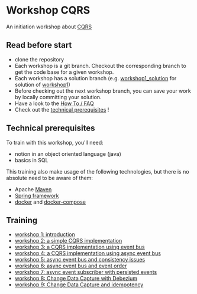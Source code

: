 # Workshop CQRS

An initiation workshop about [CQRS](https://martinfowler.com/bliki/CQRS.html)

## Read before start
* clone the repository
* Each workshop is a git branch. Checkout the corresponding branch to get the code base for a given workshop.
* Each workshop has a solution branch (e.g. [workshop1_solution](../workshop1_solution) for solution of [workshop1](../workshop1))
* Before checking out the next workshop branch, you can save your work by locally committing your solution.
* Have a look to the [How To / FAQ](HOWTO.md)
* Check out the [technical prerequisites](#technical-prerequisites) !

## Technical prerequisites 
To train with this workshop, you'll need:
* notion in an object oriented language (java)
* basics in SQL

This training also make usage of the following technologies, but there is no absolute need to be aware of them:
* Apache [Maven](https://maven.apache.org/guides/getting-started/maven-in-five-minutes.html)
* [Spring framework](https://spring.io/)
* [docker](https://www.docker.com/) and [docker-compose](https://docs.docker.com/compose/)

## Training
* [workshop 1: introduction](../workshop1/workshop1-introduction.md) 
* [workshop 2: a simple CQRS implementation](../workshop2/workshop2-simple-cqrs.md)
* [workshop 3: a CQRS implementation using event bus](../workshop3/workshop3-cqrs-event-driven.md)
* [workshop 4: a CQRS implementation using async event bus](../workshop4/workshop4-cqrs-event-driven-async.md )
* [workshop 5: async event bus and consistency issues](../workshop5/workshop5-consistent-async-consumer.md)
* [workshop 6: async event bus and event order](../workshop6/workshop6-ordering.md)
* [workshop 7: async event subscriber with persisted events](../workshop7/workshop7-persistent-event-queue.md)
* [workshop 8: Change Data Capture with Debezium](../workshop8/workshop8-cdc.md)
* [workshop 9: Change Data Capture and idempotency](../workshop9/workshop9-cdc-for-product_margin.md)


